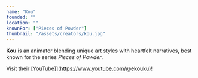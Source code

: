 ```yaml
---
name: "Kou"
founded: ""
location: ""
knownFor: ["Pieces of Powder"]
thumbnail: "/assets/creators/kou.jpg"
---
```


**Kou** is an animator blending unique art styles with heartfelt narratives, best known for the series *Pieces of Powder*.

Visit their [YouTube]](https://www.youtube.com/@ekouku)!
